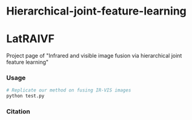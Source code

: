 # Hierarchical-joint-feature-learning
# LatRAIVF




Project page of  "Infrared and visible image fusion via hierarchical joint feature learning"


### Usage
```bash
# Replicate our method on fusing IR-VIS images
python test.py
```



### Citation



